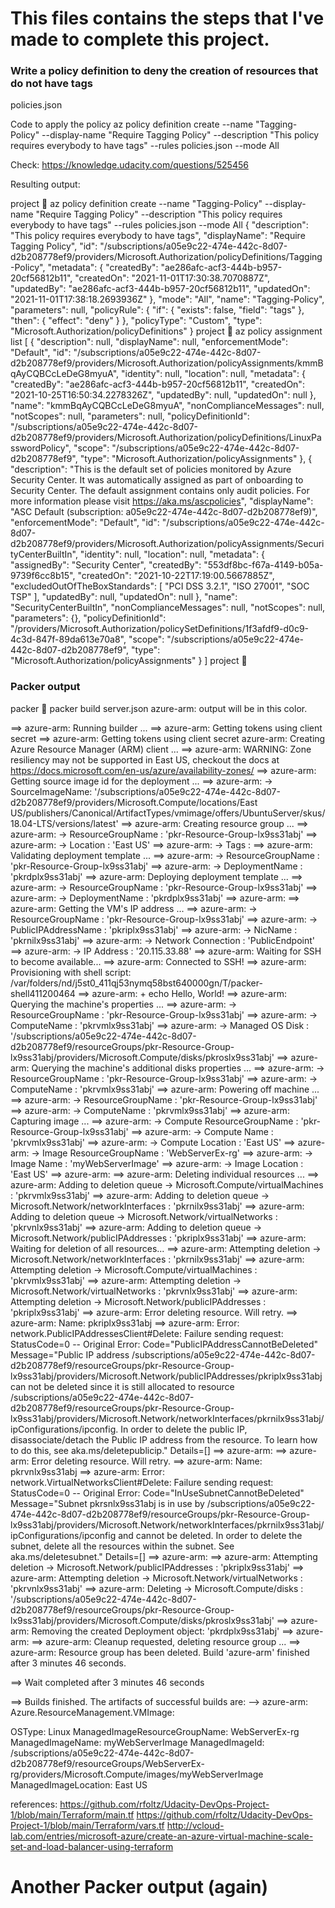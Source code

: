 # This files contains the steps that I've made to complete this project.

### Write a policy definition to deny the creation of resources that do not have tags
policies.json

Code to apply the policy
az policy definition create --name "Tagging-Policy" --display-name "Require Tagging Policy" --description "This policy requires everybody to have tags" --rules policies.json --mode All

Check: https://knowledge.udacity.com/questions/525456

Resulting output:

project  az policy definition create --name "Tagging-Policy" --display-name "Require Tagging Policy" --description "This policy requires everybody to have tags" --rules policies.json --mode All
{
  "description": "This policy requires everybody to have tags",
  "displayName": "Require Tagging Policy",
  "id": "/subscriptions/a05e9c22-474e-442c-8d07-d2b208778ef9/providers/Microsoft.Authorization/policyDefinitions/Tagging-Policy",
  "metadata": {
	 "createdBy": "ae286afc-acf3-444b-b957-20cf56812b11",
	 "createdOn": "2021-11-01T17:30:38.7070887Z",
	 "updatedBy": "ae286afc-acf3-444b-b957-20cf56812b11",
	 "updatedOn": "2021-11-01T17:38:18.2693936Z"
  },
  "mode": "All",
  "name": "Tagging-Policy",
  "parameters": null,
  "policyRule": {
	 "if": {
		"exists": false,
		"field": "tags"
	 },
	 "then": {
		"effect": "deny"
	 }
  },
  "policyType": "Custom",
  "type": "Microsoft.Authorization/policyDefinitions"
}
project  az policy assignment list
[
  {
	 "description": null,
	 "displayName": null,
	 "enforcementMode": "Default",
	 "id": "/subscriptions/a05e9c22-474e-442c-8d07-d2b208778ef9/providers/Microsoft.Authorization/policyAssignments/kmmBqAyCQBCcLeDeG8myuA",
	 "identity": null,
	 "location": null,
	 "metadata": {
		"createdBy": "ae286afc-acf3-444b-b957-20cf56812b11",
		"createdOn": "2021-10-25T16:50:34.2278326Z",
		"updatedBy": null,
		"updatedOn": null
	 },
	 "name": "kmmBqAyCQBCcLeDeG8myuA",
	 "nonComplianceMessages": null,
	 "notScopes": null,
	 "parameters": null,
	 "policyDefinitionId": "/subscriptions/a05e9c22-474e-442c-8d07-d2b208778ef9/providers/Microsoft.Authorization/policyDefinitions/LinuxPasswordPolicy",
	 "scope": "/subscriptions/a05e9c22-474e-442c-8d07-d2b208778ef9",
	 "type": "Microsoft.Authorization/policyAssignments"
  },
  {
	 "description": "This is the default set of policies monitored by Azure Security Center. It was automatically assigned as part of onboarding to Security Center. The default assignment contains only audit policies. For more information please visit https://aka.ms/ascpolicies",
	 "displayName": "ASC Default (subscription: a05e9c22-474e-442c-8d07-d2b208778ef9)",
	 "enforcementMode": "Default",
	 "id": "/subscriptions/a05e9c22-474e-442c-8d07-d2b208778ef9/providers/Microsoft.Authorization/policyAssignments/SecurityCenterBuiltIn",
	 "identity": null,
	 "location": null,
	 "metadata": {
		"assignedBy": "Security Center",
		"createdBy": "553df8bc-f67a-4149-b05a-9739f6cc8b15",
		"createdOn": "2021-10-22T17:19:00.5667885Z",
		"excludedOutOfTheBoxStandards": [
		  "PCI DSS 3.2.1",
		  "ISO 27001",
		  "SOC TSP"
		],
		"updatedBy": null,
		"updatedOn": null
	 },
	 "name": "SecurityCenterBuiltIn",
	 "nonComplianceMessages": null,
	 "notScopes": null,
	 "parameters": {},
	 "policyDefinitionId": "/providers/Microsoft.Authorization/policySetDefinitions/1f3afdf9-d0c9-4c3d-847f-89da613e70a8",
	 "scope": "/subscriptions/a05e9c22-474e-442c-8d07-d2b208778ef9",
	 "type": "Microsoft.Authorization/policyAssignments"
  }
]
project  



### Packer output

packer  packer build server.json
azure-arm: output will be in this color.

==> azure-arm: Running builder ...
==> azure-arm: Getting tokens using client secret
==> azure-arm: Getting tokens using client secret
	 azure-arm: Creating Azure Resource Manager (ARM) client ...
==> azure-arm: WARNING: Zone resiliency may not be supported in East US, checkout the docs at https://docs.microsoft.com/en-us/azure/availability-zones/
==> azure-arm: Getting source image id for the deployment ...
==> azure-arm:  -> SourceImageName: '/subscriptions/a05e9c22-474e-442c-8d07-d2b208778ef9/providers/Microsoft.Compute/locations/East US/publishers/Canonical/ArtifactTypes/vmimage/offers/UbuntuServer/skus/18.04-LTS/versions/latest'
==> azure-arm: Creating resource group ...
==> azure-arm:  -> ResourceGroupName : 'pkr-Resource-Group-lx9ss31abj'
==> azure-arm:  -> Location          : 'East US'
==> azure-arm:  -> Tags              :
==> azure-arm: Validating deployment template ...
==> azure-arm:  -> ResourceGroupName : 'pkr-Resource-Group-lx9ss31abj'
==> azure-arm:  -> DeploymentName    : 'pkrdplx9ss31abj'
==> azure-arm: Deploying deployment template ...
==> azure-arm:  -> ResourceGroupName : 'pkr-Resource-Group-lx9ss31abj'
==> azure-arm:  -> DeploymentName    : 'pkrdplx9ss31abj'
==> azure-arm:
==> azure-arm: Getting the VM's IP address ...
==> azure-arm:  -> ResourceGroupName   : 'pkr-Resource-Group-lx9ss31abj'
==> azure-arm:  -> PublicIPAddressName : 'pkriplx9ss31abj'
==> azure-arm:  -> NicName             : 'pkrnilx9ss31abj'
==> azure-arm:  -> Network Connection  : 'PublicEndpoint'
==> azure-arm:  -> IP Address          : '20.115.33.88'
==> azure-arm: Waiting for SSH to become available...
==> azure-arm: Connected to SSH!
==> azure-arm: Provisioning with shell script: /var/folders/nd/j5st0_411qj53nymq58bst640000gn/T/packer-shell411200464
==> azure-arm: + echo Hello, World!
==> azure-arm: Querying the machine's properties ...
==> azure-arm:  -> ResourceGroupName : 'pkr-Resource-Group-lx9ss31abj'
==> azure-arm:  -> ComputeName       : 'pkrvmlx9ss31abj'
==> azure-arm:  -> Managed OS Disk   : '/subscriptions/a05e9c22-474e-442c-8d07-d2b208778ef9/resourceGroups/pkr-Resource-Group-lx9ss31abj/providers/Microsoft.Compute/disks/pkroslx9ss31abj'
==> azure-arm: Querying the machine's additional disks properties ...
==> azure-arm:  -> ResourceGroupName : 'pkr-Resource-Group-lx9ss31abj'
==> azure-arm:  -> ComputeName       : 'pkrvmlx9ss31abj'
==> azure-arm: Powering off machine ...
==> azure-arm:  -> ResourceGroupName : 'pkr-Resource-Group-lx9ss31abj'
==> azure-arm:  -> ComputeName       : 'pkrvmlx9ss31abj'
==> azure-arm: Capturing image ...
==> azure-arm:  -> Compute ResourceGroupName : 'pkr-Resource-Group-lx9ss31abj'
==> azure-arm:  -> Compute Name              : 'pkrvmlx9ss31abj'
==> azure-arm:  -> Compute Location          : 'East US'
==> azure-arm:  -> Image ResourceGroupName   : 'WebServerEx-rg'
==> azure-arm:  -> Image Name                : 'myWebServerImage'
==> azure-arm:  -> Image Location            : 'East US'
==> azure-arm: 
==> azure-arm: Deleting individual resources ...
==> azure-arm: Adding to deletion queue -> Microsoft.Compute/virtualMachines : 'pkrvmlx9ss31abj'
==> azure-arm: Adding to deletion queue -> Microsoft.Network/networkInterfaces : 'pkrnilx9ss31abj'
==> azure-arm: Adding to deletion queue -> Microsoft.Network/virtualNetworks : 'pkrvnlx9ss31abj'
==> azure-arm: Adding to deletion queue -> Microsoft.Network/publicIPAddresses : 'pkriplx9ss31abj'
==> azure-arm: Waiting for deletion of all resources...
==> azure-arm: Attempting deletion -> Microsoft.Network/networkInterfaces : 'pkrnilx9ss31abj'
==> azure-arm: Attempting deletion -> Microsoft.Compute/virtualMachines : 'pkrvmlx9ss31abj'
==> azure-arm: Attempting deletion -> Microsoft.Network/virtualNetworks : 'pkrvnlx9ss31abj'
==> azure-arm: Attempting deletion -> Microsoft.Network/publicIPAddresses : 'pkriplx9ss31abj'
==> azure-arm: Error deleting resource. Will retry.
==> azure-arm: Name: pkriplx9ss31abj
==> azure-arm: Error: network.PublicIPAddressesClient#Delete: Failure sending request: StatusCode=0 -- Original Error: Code="PublicIPAddressCannotBeDeleted" Message="Public IP address /subscriptions/a05e9c22-474e-442c-8d07-d2b208778ef9/resourceGroups/pkr-Resource-Group-lx9ss31abj/providers/Microsoft.Network/publicIPAddresses/pkriplx9ss31abj can not be deleted since it is still allocated to resource /subscriptions/a05e9c22-474e-442c-8d07-d2b208778ef9/resourceGroups/pkr-Resource-Group-lx9ss31abj/providers/Microsoft.Network/networkInterfaces/pkrnilx9ss31abj/ipConfigurations/ipconfig. In order to delete the public IP, disassociate/detach the Public IP address from the resource.  To learn how to do this, see aka.ms/deletepublicip." Details=[]
==> azure-arm:
==> azure-arm: Error deleting resource. Will retry.
==> azure-arm: Name: pkrvnlx9ss31abj
==> azure-arm: Error: network.VirtualNetworksClient#Delete: Failure sending request: StatusCode=0 -- Original Error: Code="InUseSubnetCannotBeDeleted" Message="Subnet pkrsnlx9ss31abj is in use by /subscriptions/a05e9c22-474e-442c-8d07-d2b208778ef9/resourceGroups/pkr-Resource-Group-lx9ss31abj/providers/Microsoft.Network/networkInterfaces/pkrnilx9ss31abj/ipConfigurations/ipconfig and cannot be deleted. In order to delete the subnet, delete all the resources within the subnet. See aka.ms/deletesubnet." Details=[]
==> azure-arm:
==> azure-arm: Attempting deletion -> Microsoft.Network/publicIPAddresses : 'pkriplx9ss31abj'
==> azure-arm: Attempting deletion -> Microsoft.Network/virtualNetworks : 'pkrvnlx9ss31abj'
==> azure-arm:  Deleting -> Microsoft.Compute/disks : '/subscriptions/a05e9c22-474e-442c-8d07-d2b208778ef9/resourceGroups/pkr-Resource-Group-lx9ss31abj/providers/Microsoft.Compute/disks/pkroslx9ss31abj'
==> azure-arm: Removing the created Deployment object: 'pkrdplx9ss31abj'
==> azure-arm: 
==> azure-arm: Cleanup requested, deleting resource group ...
==> azure-arm: Resource group has been deleted.
Build 'azure-arm' finished after 3 minutes 46 seconds.

==> Wait completed after 3 minutes 46 seconds

==> Builds finished. The artifacts of successful builds are:
--> azure-arm: Azure.ResourceManagement.VMImage:

OSType: Linux
ManagedImageResourceGroupName: WebServerEx-rg
ManagedImageName: myWebServerImage
ManagedImageId: /subscriptions/a05e9c22-474e-442c-8d07-d2b208778ef9/resourceGroups/WebServerEx-rg/providers/Microsoft.Compute/images/myWebServerImage
ManagedImageLocation: East US


references:
https://github.com/rfoltz/Udacity-DevOps-Project-1/blob/main/Terraform/main.tf
https://github.com/rfoltz/Udacity-DevOps-Project-1/blob/main/Terraform/vars.tf
http://vcloud-lab.com/entries/microsoft-azure/create-an-azure-virtual-machine-scale-set-and-load-balancer-using-terraform



# Another Packer output (again)

